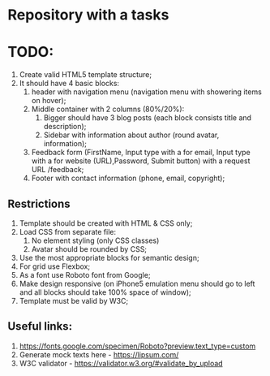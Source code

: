 # Repository with a tasks

# TODO:

1. Create valid HTML5 template structure;
2. It should have 4 basic blocks:
   1. header with navigation menu (navigation menu with showering items on hover);
   2. Middle container with 2 columns (80%/20%):
      1. Bigger should have 3 blog posts (each block consists title and description);
      2. Sidebar with information about author (round avatar, information);
   3. Feedback form (FirstName, Input type with a for email, Input type with a for website (URL),Password, Submit button) with a request URL /feedback;
   4. Footer with contact information (phone, email, copyright);

## Restrictions

1. Template should be created with HTML & CSS only;
2. Load CSS from separate file:
   1. No element styling (only CSS classes)
   2. Avatar should be rounded by CSS;
3. Use the most appropriate blocks for semantic design;
4. For grid use Flexbox;
5. As a font use Roboto font from Google;
6. Make design responsive (on iPhone5 emulation menu should go to left and all blocks should take 100% space of window);
7. Template must be valid by W3C;

## Useful links:

1. https://fonts.google.com/specimen/Roboto?preview.text_type=custom
2. Generate mock texts here - https://lipsum.com/
3. W3C validator - https://validator.w3.org/#validate_by_upload
